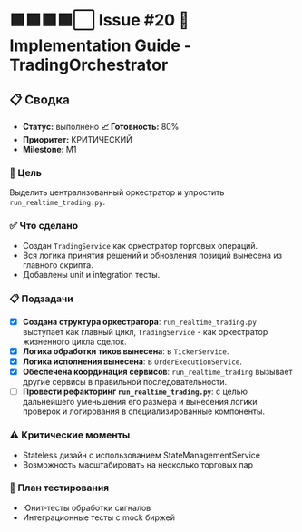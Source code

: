 # 🟩🟩🟩🟩⬜ Issue #20 🚀 Implementation Guide - TradingOrchestrator

## 📋 Сводка
- **Статус:** выполнено
**📈 Готовность:** 80%
- **Приоритет:** КРИТИЧЕСКИЙ
- **Milestone:** M1

### 🎯 Цель
Выделить централизованный оркестратор и упростить `run_realtime_trading.py`.

### ✅ Что сделано
- Создан `TradingService` как оркестратор торговых операций.
- Вся логика принятия решений и обновления позиций вынесена из главного скрипта.
- Добавлены unit и integration тесты.

### 📋 Подзадачи
- [x] **Создана структура оркестратора**: `run_realtime_trading.py` выступает как главный цикл, `TradingService` - как оркестратор жизненного цикла сделок.
- [x] **Логика обработки тиков вынесена**: в `TickerService`.
- [x] **Логика исполнения вынесена**: в `OrderExecutionService`.
- [x] **Обеспечена координация сервисов**: `run_realtime_trading` вызывает другие сервисы в правильной последовательности.
- [ ] **Провести рефакторинг `run_realtime_trading.py`**: с целью дальнейшего уменьшения его размера и вынесения логики проверок и логирования в специализированные компоненты.

### ⚠️ Критические моменты
- Stateless дизайн с использованием StateManagementService
- Возможность масштабировать на несколько торговых пар

### 🧪 План тестирования
- Юнит‑тесты обработки сигналов
- Интеграционные тесты с mock биржей
